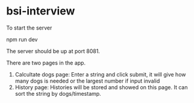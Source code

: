 # bsi-interview

To start the server

npm run dev

The server should be up at port 8081.

There are two pages in the app.

1. Calcultate dogs page: Enter a string and click submit, it will give how many dogs is needed or the largest number if input invalid
2. History page: Histories will be stored and showed on this page. It can sort the string by dogs/timestamp.
